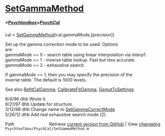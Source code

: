 # [SetGammaMethod](SetGammaMethod)
##### >[Psychtoolbox](Psychtoolbox)>[PsychCal](PsychCal)

cal = [SetGammaMethod](SetGammaMethod)(cal,gammaMode,[precision])  
  
Set up the gamma correction mode to be used.  Options  
are:  
  gammaMode == 0 - search table using linear interpolation via interp1.  
  gammaMode == 1 - inverse table lookup.  Fast but less accurate.  
  gammaMode == 2 - exhaustive search  
  
If gammaMode == 1, then you may specify the precision of the  
inverse table.  The default is 1000 levels.  
  
See also [RefitCalGamma](RefitCalGamma), [CalibrateFitGamma](CalibrateFitGamma), [GamutToSettings](GamutToSettings)  
  
8/4/96  dhb  Wrote it.  
8/21/97 dhb  Update for structure.  
3/12/98 dhb  Change name to [SetGammaCorrectMode](SetGammaCorrectMode)  
5/26/12 dhb  Add real exhaustive search mode (2).   




<div class="code_header" style="text-align:right;">
  <span style="float:left;">Path&nbsp;&nbsp;</span> <span class="counter">Retrieve <a href=
  "https://raw.github.com/Psychtoolbox-3/Psychtoolbox-3/beta/Psychtoolbox/PsychCal/SetGammaMethod.m">current version from GitHub</a> | View <a href=
  "https://github.com/Psychtoolbox-3/Psychtoolbox-3/commits/beta/Psychtoolbox/PsychCal/SetGammaMethod.m">changelog</a></span>
</div>
<div class="code">
  <code>Psychtoolbox/PsychCal/SetGammaMethod.m</code>
</div>

